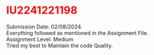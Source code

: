 <h1 style="color: red;">IU2241221198</h1>

</hr>


Submission Date: 02/08/2024. <br/>
Everything followed as mentioned in the Assignment File. <br/>
Assignment Level: Medium <br/>
Tried my best to Maintain the code Quality. <br/>
